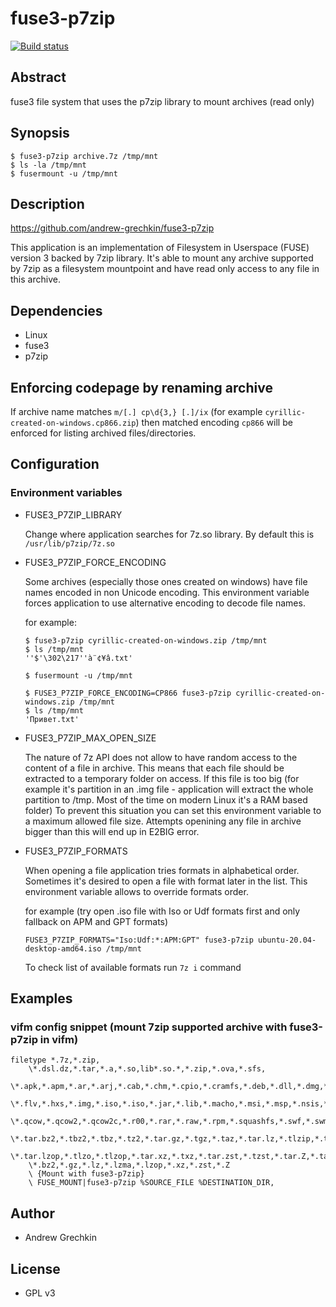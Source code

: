 # fuse3-p7zip

[![Build status](https://github.com/andrew-grechkin/fuse3-p7zip/workflows/CMake/badge.svg)](https://github.com/andrew-grechkin/fuse3-p7zip/actions)

## Abstract

fuse3 file system that uses the p7zip library to mount archives (read only)

## Synopsis

```
$ fuse3-p7zip archive.7z /tmp/mnt
$ ls -la /tmp/mnt
$ fusermount -u /tmp/mnt
```

## Description

https://github.com/andrew-grechkin/fuse3-p7zip

This application is an implementation of Filesystem in Userspace (FUSE) version 3 backed by 7zip library. It's able to
mount any archive supported by 7zip as a filesystem mountpoint and have read only access to any file in this archive.

## Dependencies

* Linux
* fuse3
* p7zip

## Enforcing codepage by renaming archive

If archive name matches `m/[.] cp\d{3,} [.]/ix` (for example `cyrillic-created-on-windows.cp866.zip`) then matched
encoding `cp866` will be enforced for listing archived files/directories.

## Configuration

### Environment variables

* FUSE3_P7ZIP_LIBRARY

	Change where application searches for 7z.so library. By default this is `/usr/lib/p7zip/7z.so`

* FUSE3_P7ZIP_FORCE_ENCODING

	Some archives (especially those ones created on windows) have file names encoded in non Unicode encoding. This
	environment variable forces application to use alternative encoding to decode file names.

	for example:
	```
	$ fuse3-p7zip cyrillic-created-on-windows.zip /tmp/mnt
	$ ls /tmp/mnt
	''$'\302\217''à¨¢¥â.txt'

	$ fusermount -u /tmp/mnt

	$ FUSE3_P7ZIP_FORCE_ENCODING=CP866 fuse3-p7zip cyrillic-created-on-windows.zip /tmp/mnt
	$ ls /tmp/mnt
	'Привет.txt'
	```

* FUSE3_P7ZIP_MAX_OPEN_SIZE

	The nature of 7z API does not allow to have random access to the content of a file in archive. This means that each
	file should be extracted to a temporary folder on access. If this file is too big (for example it's partition in an
	.img file - application will extract the whole partition to /tmp. Most of the time on modern Linux it's a RAM based
	folder) To prevent this situation you can set this environment variable to a maximum allowed file size. Attempts
	openining any file in archive bigger than this will end up in E2BIG error.

* FUSE3_P7ZIP_FORMATS

	When opening a file application tries formats in alphabetical order. Sometimes it's desired to open a file with
	format later in the list. This environment variable allows to override formats order.

	for example (try open .iso file with Iso or Udf formats first and only fallback on APM and GPT formats)
	```
	FUSE3_P7ZIP_FORMATS="Iso:Udf:*:APM:GPT" fuse3-p7zip ubuntu-20.04-desktop-amd64.iso /tmp/mnt
	```

	To check list of available formats run `7z i` command

## Examples

### vifm config snippet (mount 7zip supported archive with fuse3-p7zip in vifm)

```vim
filetype *.7z,*.zip,
	\*.dsl.dz,*.tar,*.a,*.so,lib*.so.*,*.zip,*.ova,*.sfs,
	\*.apk,*.apm,*.ar,*.arj,*.cab,*.chm,*.cpio,*.cramfs,*.deb,*.dll,*.dmg,*.doc,*.esd,*.exe,
	\*.flv,*.hxs,*.img,*.iso,*.iso,*.jar,*.lib,*.macho,*.msi,*.msp,*.nsis,*.pkg,*.pmd,*.ppt,
	\*.qcow,*.qcow2,*.qcow2c,*.r00,*.rar,*.raw,*.rpm,*.squashfs,*.swf,*.swm,*.sys,*.vdi,*.vhd,*.vmdk,*.wim,*.xar,*.xls,
	\*.tar.bz2,*.tbz2,*.tbz,*.tz2,*.tar.gz,*.tgz,*.taz,*.tar.lz,*.tlzip,*.tar.lzma,*.tlzma,*.tlz,
	\*.tar.lzop,*.tlzo,*.tlzop,*.tar.xz,*.txz,*.tar.zst,*.tzst,*.tar.Z,*.taZ,
	\*.bz2,*.gz,*.lz,*.lzma,*.lzop,*.xz,*.zst,*.Z
	\ {Mount with fuse3-p7zip}
	\ FUSE_MOUNT|fuse3-p7zip %SOURCE_FILE %DESTINATION_DIR,
```

## Author

* Andrew Grechkin

## License

* GPL v3
